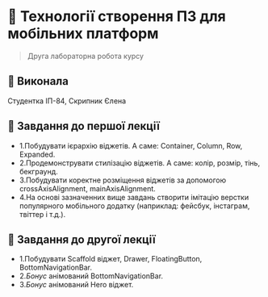 # 📱 Технології створення ПЗ для мобільних платформ
> Друга лабораторна робота курсу

## 📝 Виконала
Студентка ІП-84, Скрипник Єлена

## 📃 Завдання до першої лекції
- 1.Побудувати ієрархію віджетів. А саме: Container, Column, Row, Expanded.
- 2.Продемонструвати стилізацію віджетів. А саме: колір, розмір, тінь, бекграунд.
- 3.Побудувати коректне розміщення віджетів за допомогою crossAxisAlignment, mainAxisAlignment.
- 4.На основі зазначенних вище завдань створити імітацію верстки популярного мобільного додатку (наприклад: фейсбук, інстаграм, твіттер і т.д.).

## 📃 Завдання до другої лекції
- 1.Побудувати Scaffold віджет, Drawer, FloatingButton, BottomNavigationBar.
- 2.*Бонус* анімований BottomNavigationBar.
- 3.*Бонус* анімований Hero віджет.

